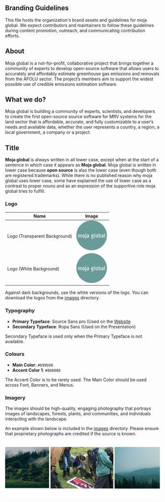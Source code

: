 ## Branding Guidelines

This file hosts the organization's brand assets and guidelines for moja global. We expect contributors and maintainers to follow these guidelines during content promotion, outreach, and communicating contribution efforts.

## About

Moja global is a not-for-profit, collaborative project that brings together a community of experts to develop open-source software that allows users to accurately and affordably estimate greenhouse gas emissions and removals from the AFOLU sector. The project’s members aim to support the widest possible use of credible emissions estimation software.

## What we do?

Moja global is building a community of experts, scientists, and developers to create the first open-source source software for MRV systems for the land sector that is affordable, accurate, and fully customizable to a user’s needs and available data, whether the user represents a country, a region, a local government, a company or a project.

## Title

**Moja global** is always written in all lower case, except when at the start of a sentence in which case it appears as **Moja global**. Moja global is written in lower case because **open source** is also the lower case (even though both are registered trademarks). While there is no published reason why moja global uses lower case, some have explained the use of lower case as a contrast to proper nouns and as an expression of the supportive role moja global tries to fulfill.

### Logo

| Name                          | Image             |
| ----------------------------- | ----------------- |
| Logo (Transparent Background) | [<img src="../images/moja-global-logo-transparent-background.png" width="100"/>](../images/moja-global-logo-transparent-background.png)                      |
| Logo (White Background)       | [<img src="../images/moja-global-logo-white-background.png" width="100"/>](../images/moja-global-logo-white-background.png)                            |

Against dark backgrounds, use the white versions of the logo. You can download the logos from the [images](../images) directory.

### Typography

-   **Primary Typeface**: Source Sans pro (Used on the [Website](https://moja.global/)
-   **Secondary Typeface**: Ropa Sans (Used on the Presentation)

Secondary Typeface is used only when the Primary Typeface is not available.

### Colours

-   **Main Color**: `#699b98`
-   **Accent Color 1**: `#808080`

The Accent Color is to be rarely used. The Main Color should be used across Font, Banners, and Menus.

### Imagery

The images should be high-quality, engaging photography that portrays images of landscapes, forests, plants, and communities, and individuals interacting with the landscape.

An example shown below is included in the [images](../images) directory. Please ensure that proprietary photographs are credited if the source is known.

[<img src="../images/moja-global-banner.png" width="700"/>](../images/moja-global-banner.png)
